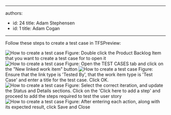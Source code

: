 

---
authors:
  - id: 24
    title: Adam Stephensen
  - id: 1
    title: Adam Cogan
---




<span class='intro'> Follow these steps to create a test case in TFSPreview&#58; </span>

<img class="ms-rteCustom-ImageArea" alt="How to create a test case" src="/SoftwareDevelopment/RulesToBetterUserAcceptanceTests/PublishingImages/create-tc-1.jpg" />
<span class="ms-rteCustom-FigureNormal">Figure&#58; Double click the Product Backlog Item that you want to create a test case for to open it</span>

<img class="ms-rteCustom-ImageArea" alt="How to create a test case" src="/SoftwareDevelopment/RulesToBetterUserAcceptanceTests/PublishingImages/create-tc-2.jpg" />
<span class="ms-rteCustom-FigureNormal">Figure&#58; Open the TEST CASES tab and click on the &quot;New linked work item&quot; button</span>

<img class="ms-rteCustom-ImageArea" alt="How to create a test case" src="/SoftwareDevelopment/RulesToBetterUserAcceptanceTests/PublishingImages/create-tc-3.jpg" />
<span class="ms-rteCustom-FigureNormal">Figure&#58; Ensure that the link type is 'Tested By', that the work item type is 'Test Case' and enter a title for the test case. Click OK.</span>

<img class="ms-rteCustom-ImageArea" alt="How to create a test case" src="/SoftwareDevelopment/RulesToBetterUserAcceptanceTests/PublishingImages/create-tc-4.jpg" />
<span class="ms-rteCustom-FigureNormal">Figure&#58; Select the correct iteration, and update the Status and Details sections. Click on the 'Click here to add a step' and proceed to add the steps required to test the user story</span>

<img class="ms-rteCustom-ImageArea" alt="How to create a test case" src="/SoftwareDevelopment/RulesToBetterUserAcceptanceTests/PublishingImages/create-tc-5.jpg" />
<span class="ms-rteCustom-FigureNormal">Figure&#58; After entering each action, along with its expected result, click Save and Close</span>


